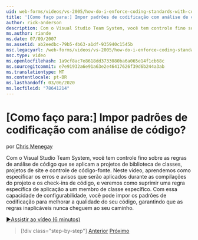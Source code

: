 ```yaml
---
uid: web-forms/videos/vs-2005/how-do-i-enforce-coding-standards-with-code-analysis
title: '[Como faço para:] Impor padrões de codificação com análise de código? | Microsoft Docs'
author: rick-anderson
description: Com o Visual Studio Team System, você tem controle fino sobre as regras de análise de código que se aplicam a projetos de biblioteca de classes, projetos de site e o código-fonte co...
ms.author: riande
ms.date: 07/09/2007
ms.assetid: ab2eedbc-79b5-4b63-a1df-935940c1545b
msc.legacyurl: /web-forms/videos/vs-2005/how-do-i-enforce-coding-standards-with-code-analysis
msc.type: video
ms.openlocfilehash: 1a9cf8ac7e8618dd3733080ba6a065e14f1cb68c
ms.sourcegitcommit: e7e91932a6e91a63e2e46417626f39d6b244a3ab
ms.translationtype: MT
ms.contentlocale: pt-BR
ms.lasthandoff: 03/06/2020
ms.locfileid: "78641214"
---
```

# <a name="how-do-i-enforce-coding-standards-with-code-analysis"></a>[Como faço para:] Impor padrões de codificação com análise de código?

por [Chris Menegay](https://twitter.com/CMenegay)

Com o Visual Studio Team System, você tem controle fino sobre as regras de análise de código que se aplicam a projetos de biblioteca de classes, projetos de site e controle de código-fonte. Neste vídeo, aprendemos como especificar os erros e avisos que serão aplicados durante as compilações do projeto e os check-ins de código, e veremos como suprimir uma regra específica de aplicação a um membro de classe específico. Com essa capacidade de configurabilidade, você pode impor os padrões de codificação para melhorar a qualidade do seu código, garantindo que as regras inaplicáveis nunca cheguem ao seu caminho.

[&#9654;Assistir ao vídeo (6 minutos)](https://channel9.msdn.com/Blogs/ASP-NET-Site-Videos/how-do-i-enforce-coding-standards-with-code-analysis)

> [!div class="step-by-step"]
> [Anterior](how-do-i-set-up-distributed-load-testing-for-high-volume-tests.md)
> [Próximo](how-do-i-use-generic-tests.md)
